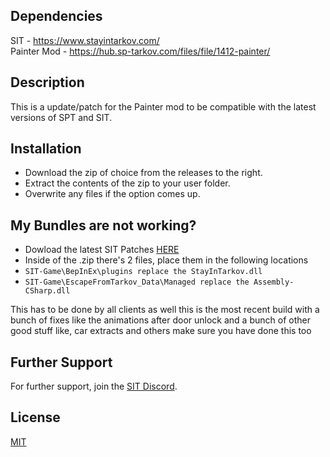 
## Dependencies
SIT - https://www.stayintarkov.com/  
Painter Mod - https://hub.sp-tarkov.com/files/file/1412-painter/

## Description

This is a update/patch for the Painter mod to be compatible with the latest versions of SPT and SIT.

## Installation

- Download the zip of choice from the releases to the right.
- Extract the contents of the zip to your user folder.
- Overwrite any files if the option comes up.

## My Bundles are not working?

- Dowload the latest SIT Patches [HERE](https://cdn.discordapp.com/attachments/927005005276381257/1224908330447667361/StayInTarkov-Debug-24a237e8fa67d4c8dcb9a7a8272cade6f96fe54d.zip?ex=661f33c7&is=660cbec7&hm=d54645d0c499ac3f197b6f2aeb460dfdf065b58f96f1201f4fd1f38eeda79840&)
- Inside of the .zip there's 2 files, place them in the following locations
- ```SIT-Game\BepInEx\plugins replace the StayInTarkov.dll```
- ```SIT-Game\EscapeFromTarkov_Data\Managed replace the Assembly-CSharp.dll```

This has to be done by all clients as well
this is the most recent build with a bunch of fixes like the animations after door unlock and a bunch of other good stuff like, car extracts and others
make sure you have done this too

## Further Support

For further support, join the [SIT Discord](https://stayintarkov.com/discord).

## License

[MIT](https://choosealicense.com/licenses/mit/)




